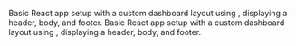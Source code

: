 Basic React app setup with a custom dashboard layout using , displaying a header, body, and footer.
Basic React app setup with a custom dashboard layout using , displaying a header, body, and footer.
